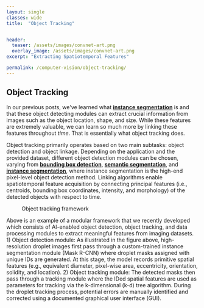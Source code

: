 ```yaml
---
layout: single
classes: wide
title:  "Object Tracking"


header:
  teaser: /assets/images/convnet-art.png
  overlay_image: /assets/images/convnet-art.png
excerpt: "Extracting Spatiotemporal Features"

permalink: /computer-vision/object-tracking/
---
```


## Object Tracking ##

In our previous posts, we've learned what [**instance segmentation**](http://localhost:4000/pyphase/computer-vision/object-detector/) is and that these object detecting modules can extract crucial information from images such as the object location, shape, and size. While these features are extremely valuable, we can learn so much more by linking these features throughout *time*. That is essentially what object tracking does. 

Object tracking primarily operates based on two main subtasks: object detection and object linkage. Depending on the application and the provided dataset, different object detection modules can be chosen, varying from [**bounding box detection**](https://pjreddie.com/darknet/yolo/), [**semantic segmentation**](https://heartbeat.fritz.ai/a-2019-guide-to-semantic-segmentation-ca8242f5a7fc), and [**instance segmentation**](http://localhost:4000/pyphase/computer-vision/object-detector/), where instance segmentation is the high-end pixel-level object detection method. Linking algorithms enable spatiotemporal feature acquisition by connecting principal features (i.e., centroids, bounding box coordinates, intensity, and morphology) of the detected objects with respect to time.

<figure style="width: 500px" class="align-center">
  <img src="{{ site.url }}{{ site.baseurl }}/assets/images/tracking-framework2.png" alt="">
  <figcaption>Object tracking framework</figcaption>
</figure> 


Above is an example of a modular framework that we recently developed which consists of AI-enabled object detection, object tracking, and data processing modules to extract meaningful features from imaging datasets. 1) Object detection module: As illustrated in the figure above, high-resolution droplet images first pass through a custom-trained instance segmentation module (Mask R-CNN) where droplet masks assigned with unique IDs are generated. At this stage, the model records primitive spatial features (e.g., equivalent diameter, pixel-wise area, eccentricity, orientation, solidity, and location). 2) Object tracking module: The detected masks then pass through a tracking module where the IDed spatial features are used as parameters for tracking via the k-dimensional (k-d) tree algorithm. During the droplet tracking process, potential errors are manually identified and corrected using a documented graphical user interface (GUI).